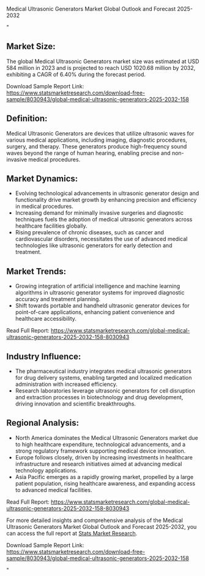 Medical Ultrasonic Generators Market Global Outlook and Forecast 2025-2032

"<h2>Market Size:</h2>
<p>The global Medical Ultrasonic Generators market size was estimated at USD 584 million in 2023 and is projected to reach USD 1020.68 million by 2032, exhibiting a CAGR of 6.40% during the forecast period.</p>
<p>Download Sample Report Link: <a href='https://www.statsmarketresearch.com/download-free-sample/8030943/global-medical-ultrasonic-generators-2025-2032-158'>https://www.statsmarketresearch.com/download-free-sample/8030943/global-medical-ultrasonic-generators-2025-2032-158</a></p>

<h2>Definition:</h2>
<p>Medical Ultrasonic Generators are devices that utilize ultrasonic waves for various medical applications, including imaging, diagnostic procedures, surgery, and therapy. These generators produce high-frequency sound waves beyond the range of human hearing, enabling precise and non-invasive medical procedures.</p>

<h2>Market Dynamics:</h2>
<ul>
  <li>Evolving technological advancements in ultrasonic generator design and functionality drive market growth by enhancing precision and efficiency in medical procedures.</li>
  <li>Increasing demand for minimally invasive surgeries and diagnostic techniques fuels the adoption of medical ultrasonic generators across healthcare facilities globally.</li>
  <li>Rising prevalence of chronic diseases, such as cancer and cardiovascular disorders, necessitates the use of advanced medical technologies like ultrasonic generators for early detection and treatment.</li>
</ul>

<h2>Market Trends:</h2>
<ul>
  <li>Growing integration of artificial intelligence and machine learning algorithms in ultrasonic generator systems for improved diagnostic accuracy and treatment planning.</li>
  <li>Shift towards portable and handheld ultrasonic generator devices for point-of-care applications, enhancing patient convenience and healthcare accessibility.</li>
</ul>
<p>Read Full Report: <a href='https://www.statsmarketresearch.com/global-medical-ultrasonic-generators-2025-2032-158-8030943'>https://www.statsmarketresearch.com/global-medical-ultrasonic-generators-2025-2032-158-8030943</a></p>

<h2>Industry Influence:</h2>
<ul>
  <li>The pharmaceutical industry integrates medical ultrasonic generators for drug delivery systems, enabling targeted and localized medication administration with increased efficiency.</li>
  <li>Research laboratories leverage ultrasonic generators for cell disruption and extraction processes in biotechnology and drug development, driving innovation and scientific breakthroughs.</li>
</ul>

<h2>Regional Analysis:</h2>
<ul>
  <li>North America dominates the Medical Ultrasonic Generators market due to high healthcare expenditure, technological advancements, and a strong regulatory framework supporting medical device innovation.</li>
  <li>Europe follows closely, driven by increasing investments in healthcare infrastructure and research initiatives aimed at advancing medical technology applications.</li>
  <li>Asia Pacific emerges as a rapidly growing market, propelled by a large patient population, rising healthcare awareness, and expanding access to advanced medical facilities.</li>
</ul>
<p>Read Full Report: <a href='https://www.statsmarketresearch.com/global-medical-ultrasonic-generators-2025-2032-158-8030943'>https://www.statsmarketresearch.com/global-medical-ultrasonic-generators-2025-2032-158-8030943</a></p>

<p>For more detailed insights and comprehensive analysis of the Medical Ultrasonic Generators Market Global Outlook and Forecast 2025-2032, you can access the full report at <a href='https://www.statsmarketresearch.com/global-medical-ultrasonic-generators-2025-2032-158-8030943'>Stats Market Research</a>.</p>
<p>Download Sample Report Link: <a href='https://www.statsmarketresearch.com/download-free-sample/8030943/global-medical-ultrasonic-generators-2025-2032-158'>https://www.statsmarketresearch.com/download-free-sample/8030943/global-medical-ultrasonic-generators-2025-2032-158</a></p>"
